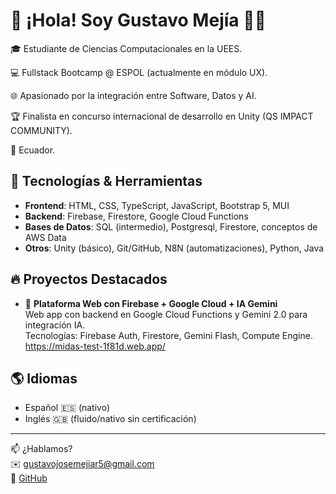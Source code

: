 # 👋 ¡Hola! Soy Gustavo Mejía 👨‍💻

🎓 Estudiante de Ciencias Computacionales en la UEES.

💻 Fullstack Bootcamp @ ESPOL (actualmente en módulo UX).

🌐 Apasionado por la integración entre Software, Datos y AI.

🏆 Finalista en concurso internacional de desarrollo en Unity  (QS IMPACT COMMUNITY).

📍 Ecuador.

## 💼 Tecnologías & Herramientas
- **Frontend**: HTML, CSS, TypeScript, JavaScript, Bootstrap 5, MUI  
- **Backend**: Firebase, Firestore, Google Cloud Functions  
- **Bases de Datos**: SQL (intermedio), Postgresql, Firestore, conceptos de AWS Data  
- **Otros**: Unity (básico), Git/GitHub, N8N (automatizaciones), Python, Java

## 🔥 Proyectos Destacados
- 🔹 **Plataforma Web con Firebase + Google Cloud + IA Gemini**  
  Web app con backend en Google Cloud Functions y Gemini 2.0 para integración IA.  
  Tecnologías: Firebase Auth, Firestore, Gemini Flash, Compute Engine.
  https://midas-test-1f81d.web.app/

## 🌎 Idiomas
- Español 🇪🇸 (nativo)  
- Inglés 🇬🇧 (fluido/nativo sin certificación)

---

📫 ¿Hablamos?  
✉️ gustavojosemejiar5@gmail.com  
🔗 [GitHub](https://github.com/Gust4v0M3ji4)


